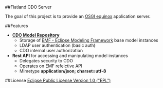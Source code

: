 ##Flatland CDO Server

The goal of this project is to provide an [OSGI equinox] application server.

##Features
* __[CDO Model Repository]__
	* Storage of [EMF - Eclipse Modeling Framework] base model instances
	* LDAP user authentication (basic auth)
	* CDO internal user authorization
* __Rest API__ for accessing and manipulating model instances
	* Delegates security to CDO
	* Operates on EMF refelctive API
	* Mimetype __application/json; charset=utf-8__


##License
[Eclipse Public License Version 1.0 ("EPL")]




[OSGI equinox]:https://www.eclipse.org/equinox/
[CDO Model Repository]:https://www.eclipse.org/cdo/
[EMF - Eclipse Modeling Framework]:https://www.eclipse.org/modeling/emf/
[Eclipse Public License Version 1.0 ("EPL")]:http://www.eclipse.org/legal/epl-v10.html